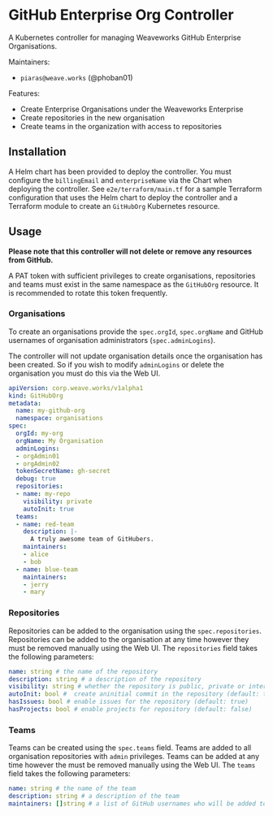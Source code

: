 # GitHub Enterprise Org Controller

A Kubernetes controller for managing Weaveworks GitHub Enterprise Organisations.

Maintainers:
- `piaras@weave.works` (@phoban01)

Features:
- Create Enterprise Organisations under the Weaveworks Enterprise
- Create repositories in the new organisation
- Create teams in the organization with access to repositories

## Installation

A Helm chart has been provided to deploy the controller. You must configure the `billingEmail` and `enterpriseName` via the Chart when deploying the controller. See `e2e/terraform/main.tf` for a sample Terraform configuration that uses the Helm chart to deploy the controller and a Terraform module to create an `GitHubOrg` Kubernetes resource.

## Usage

**Please note that this controller will not delete or remove any resources from GitHub.**

A PAT token with sufficient privileges to create organisations, repositories and teams must exist in the same namespace as the `GitHubOrg` resource. It is recommended to rotate this token frequently.

### Organisations

To create an organisations provide the `spec.orgId`, `spec.orgName` and GitHub usernames of organisation administrators (`spec.adminLogins`).

The controller will not update organisation details once the organisation has been created. So if you wish to modify `adminLogins` or delete the organisation you must do this via the Web UI.

```yaml
apiVersion: corp.weave.works/v1alpha1
kind: GitHubOrg
metadata:
  name: my-github-org
  namespace: organisations
spec:
  orgId: my-org
  orgName: My Organisation
  adminLogins:
  - orgAdmin01
  - orgAdmin02
  tokenSecretName: gh-secret
  debug: true
  repositories:
  - name: my-repo
    visibility: private
    autoInit: true
  teams:
  - name: red-team
    description: |-
      A truly awesome team of GitHubers.
    maintainers:
    - alice
    - bob
  - name: blue-team
    maintainers:
    - jerry
    - mary
```

### Repositories

Repositories can be added to the organisation using the `spec.repositories`. Repositories can be added to the organisation at any time however they must be removed manually using the Web UI. The `repositories` field takes the following parameters:

```yaml
name: string # the name of the repository
description: string # a description of the repository
visibility: string # whether the repository is public, private or internal (default: private)
autoInit: bool #  create aninitial commit in the repository (default: true)
hasIssues: bool # enable issues for the repository (default: true)
hasProjects: bool # enable projects for repository (default: false)
```

### Teams

Teams can be created using the `spec.teams` field. Teams are added to all organisation repositories with `admin` privileges. Teams can be added at any time however the must be removed manually using the Web UI. The `teams` field takes the following parameters:

```yaml
name: string # the name of the team
description: string # a description of the team
maintainers: []string # a list of GitHub usernames who will be added to the team as maintainers
```
